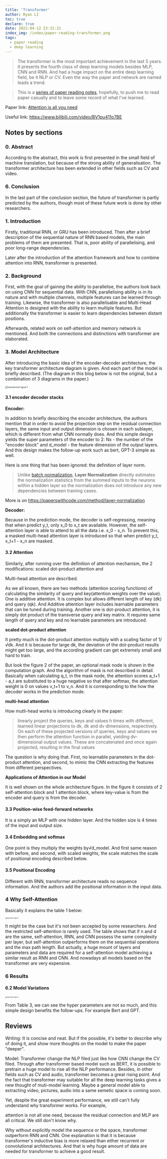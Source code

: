 ```yaml
---
title: 'Transformer'
author: Ryan LI
toc: true
declare: true
date: 2022-04-12 23:31:21
index_img: /index/paper-reading-transformer.png
tags:
  - paper reading
  - deep learning
---
```


> The transformer is the most important achievement in the last 5 years. It presents the fourth class of deep learning models besides MLP, CNN and RNN. And had a huge impact on the entire deep learning field, be it NLP or CV. Even the way the paper and network are named leads a trend.

> This is a [series of paper reading notes](/2022/04/02/paper-reading-start/), hopefully, to push me to read paper casually and to leave some record of what I've learned.

<!-- more -->

Paper link: [Attention is all you need](https://proceedings.neurips.cc/paper/7181-attention-is-all-you-need) 

Useful link: https://www.bilibili.com/video/BV1pu411o7BE

## Notes by sections

### 0. Abstract 

According to the abstract, this work is first presented in the small field of machine translation, but because of the strong ability of generalisation. The transformer architecture has been extended in other fields such as CV and video.

### 6. Conclusion

In the last part of the conclusion section, the future of transformer is partly predicted by the authors, though most of these future work is done by other researchers.

### 1. Introduction

Firstly, traditional RNN, or GRU has been introduced. Then after a brief description of the sequential nature of RNN based models, the main problems of them are presented. That is, poor ability of parallelising, and poor long-range dependencies.

Later after the introduction of the attention framework and how to combine attention into RNN, transformer is presented.

### 2. Background

First, with the goal of gaining the ability to parallelise, the authors look back on using CNN for sequential data. With CNN, parallelising ability is in its nature and with multiple channels, multiple features can be learned through training. Likewise, the transformer is also parallelisable and Multi-Head Attention is designed with the ability to learn multiple features. But additionally the transformer is easier to learn dependencies between distant positions. 

Afterwards, related work on self-attention and memory network is mentioned. And both the connections and distinctions with transformer are elaborated.

### 3. Model Architecture

After introducing the basic idea of the encoder-decoder architecture, the key transformer architecture diagram is given. And each part of the model is briefly described. (The diagram in this blog below is not the original, but a combination of 3 diagrams in the paper.)

<img src="transformer.png" alt="transformer figure 1" style="zoom:50%;" />

#### 3.1 encoder decoder stacks

**Encoder:**

In addition to briefly describing the encoder architecture, the authors mention that in order to avoid the projection step on the residual connection layers, the same input and output dimension is chosen in each sublayer, which is different from what CNN normally does. And this simple design yields the super parameters of the encoder to 2: Nx - the number of the "encoder block" and d_model - the feature dimension of the output layers. And this design makes the follow-up work such as bert, GPT-3 simple as well.

Here is one thing that has been ignored: the definition of layer norm. 

> Unlike [batch normalization](https://paperswithcode.com/method/batch-normalization), **Layer Normalization** directly estimates the normalization statistics from the summed inputs to the neurons within a hidden layer so the normalization does not introduce any new dependencies between training cases. 

More is on https://paperswithcode.com/method/layer-normalization

**Decoder:**

Because in the prediction mode, the decoder is self-regressing, meaning that when predict y_t, only x_0 to x_t are available. However, the self-attention layer is able to attend to all the data i.e. x_0 - x_n. To prevent this, a masked multi-head attention layer is introduced so that when predict y_t, x_t+1 - x_n are masked.

#### 3.2 Attention

Similarly, after running over the definition of attention mechanism, the 2 modifications: scaled dot-product attention and 

Multi-head attention are described.

As we all known, there are two methods (attention scoring functions) of calculating the similarity of query and key(attention weights over the value). One is additive attention. It is complex but allows different length of key (dk) and query (qk). And Additive attention layer includes learnable parameters that can be tuned during training. Another one is dot-product attention, it is simply dot product of the transverse query and key matrix. It requires same length of query and key and no learnable parameters are introduced. 

**scaled dot-product attention**

It pretty much is the dot-product attention multiply with a scaling factor of 1/√dk. And it is because for large dk, the deviation of the dot-product results might get too large, and the according gradient can get extremely small and hard to train.

But look the figure 2 of the paper, an optional mask node is shown in the computation graph. And the algorithm of mask is not described in detail. Basically when calculating q_t, in the mask node, the attention scores a_t+1 - a_t are substituted to a huge negative so that after softmax, the attention weight is 0 on values v_t+1 to v_n. And it is corresponding to the how the decoder works in the prediction mode.

**multi-head attention**

How mutli-head works is introducing clearly in the paper:

> linearly project the queries, keys and values h times with different, learned linear projections to dk, dk and dv dimensions, respectively. On each of these projected versions of queries, keys and values we then perform the attention function in parallel, yielding dv-dimensional output values. These are concatenated and once again projected, resulting in the final values

The question is why doing that. First, no learnable parameters in the dot-product attention, and second, to mimic the CNN extracting the features from different perspectives.

**Applications of Attention in our Model**

It is well shown on the whole architecture figure. In the figure it consists of 2 self-attention block and 1 attention block, where key-value is from the encoder and query is from the decoder.

#### 3.3 Position-wise feed-forward networks

It is a simply an MLP with one hidden layer. And the hidden size is 4 times of the input and output size.

#### 3.4 Embedding and softmax

One point is they multiply the weights by√d_model. And first same reason with before, and second, with scaled weights, the scale matches the scale of positional encoding described below.

#### 3.5 Positional Encoding

Different with RNN, transformer architecture reads no sequence information. And the authors add the positional information in the input data.

### 4 Why Self-Attention

Basically it explains the table 1 below:

<img src="transformer table1.png" alt="transformer figure 1" style="zoom:30%;" />

It might be the case but it's not been accepted by some researchers. And the restricted self-attention is rarely used. The table shows that if n and d are the same, self-attention, RNN, and CNN possess the same complexity per layer, but self-attention outperforms them on the sequential operations and the max path length. But actually, a huge mount of layers and parameters  and data are required for a self-attention model achieving a similar result as RNN and CNN. And nowadays all models based on the transformer are very expensive. 

### 6 Results

#### 6.2 Model Variations

<img src="transformer table 3.png" alt="transformer table 3" style="zoom:30%;" />

From Table 3, we can see the hyper parameters are not so much, and this simple design benefits the follow-ups. For example Bert and GPT.

## Reviews

Writing: It is concise and neat. But if the possible, it's better to describe why of doing it, and show more thoughts on the model to make the paper "deeper". 

Model: Transformer change the NLP filed just like how CNN change the CV filed. Through after transformer based model such as BERT, it is possible to pretrain a huge model to rise all the NLP performance. Besides, in other fields such as CV and audio, transformer becomes a great rising point. And the fact that transformer may suitable for all the deep learning tasks gives a new thought of muti-model learning. Maybe a general model able to extracting video, pictures, audio into a same semetic space is coming soon.

Yet, despite the great experiment performance, we still can't fully understand why transformer works. For example, 

attention is not all one need, because the residual connection and MLP are all critical. We still don't know why.

Why without explicitly model the sequence or the space, transformer outperform RNN and CNN. One explanation is that it is because transformer's inductive bias is more relaxed than either recurrent or convolutional architectures. And that is why huge amount of data are needed for transformer to achieve a good result.
